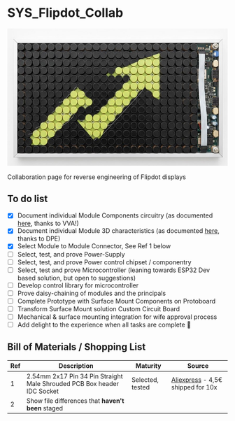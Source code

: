 # SYS_Flipdot_Collab
![Screenshot of a comment on a GitHub image flipdog.](https://github.com/DNicholai/SYS_Flipdot_Collab/blob/main/Assets/flipdot.jpg)

Collaboration page for reverse engineering of Flipdot displays

## To do list
- [x] Document individual Module Components circuitry (as documented [here](Assets/Schematic_Module-pastille_2025-06-01_VVA.pdf), thanks to VVA!)
- [x] Document  individual Module 3D characteristics (as documented [here](Assets/Assets/FlipDot_Module-Simplified_Interface_Drawing_DPE.pdf), thanks to DPE)
- [x] Select Module to Module Connector, See Ref 1 below
- [ ] Select, test, and prove Power-Supply
- [ ] Select, test, and prove Power control chipset / componentry
- [ ] Select, test and prove Microcontroller (leaning towards ESP32 Dev based solution, but open to suggestions)
- [ ] Develop control library for microcontroller 
- [ ] Prove daisy-chaining of modules and the principals
- [ ] Complete Prototype with Surface Mount Components on Protoboard
- [ ] Transform Surface Mount solution Custom Circuit Board
- [ ] Mechanical & surface mounting integration for wife approval process
- [ ] Add delight to the experience when all tasks are complete :tada:

## Bill of Materials / Shopping List
| Ref | Description | Maturity | Source |
| --- | --- | --- | --- |
| 1 | 2.54mm 2x17 Pin 34 Pin Straight Male Shrouded PCB Box header IDC Socket | Selected, tested | [Aliexpress](https://fr.aliexpress.com/item/1005002763733694.html?spm=a2g0o.order_list.order_list_main.11.3d971802Kre3jq&gatewayAdapt=glo2fra) - 4,5€ shipped for 10x  |
| 2 | Show file differences that **haven't been** staged |

